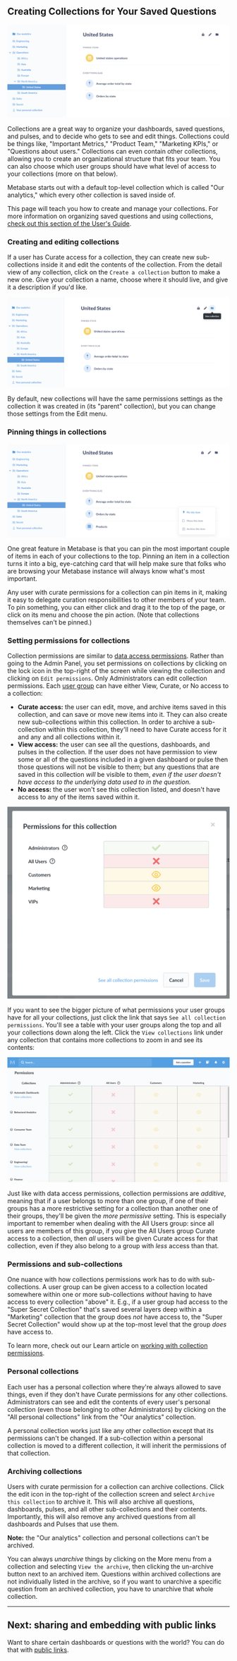 ## Creating Collections for Your Saved Questions

![Collection detail](images/collections/collection-detail.png)

Collections are a great way to organize your dashboards, saved questions, and pulses, and to decide who gets to see and edit things. Collections could be things like, "Important Metrics," "Product Team," "Marketing KPIs," or "Questions about users." Collections can even contain other collections, allowing you to create an organizational structure that fits your team. You can also choose which user groups should have what level of access to your collections (more on that below).

Metabase starts out with a default top-level collection which is called "Our analytics," which every other collection is saved inside of.

This page will teach you how to create and manage your collections. For more information on organizing saved questions and using collections, [check out this section of the User's Guide](../users-guide/06-sharing-answers.md).

### Creating and editing collections
If a user has Curate access for a collection, they can create new sub-collections inside it and edit the contents of the collection. From the detail view of any collection, click on the `Create a collection` button to make a new one. Give your collection a name, choose where it should live, and give it a description if you'd like.

![Create collection](images/collections/create-collection.png)

By default, new collections will have the same permissions settings as the collection it was created in (its "parent" collection), but you can change those settings from the Edit menu.

### Pinning things in collections
![Pins](images/collections/pinned-items.png)

One great feature in Metabase is that you can pin the most important couple of items in each of your collections to the top. Pinning an item in a collection turns it into a big, eye-catching card that will help make sure that folks who are browsing your Metabase instance will always know what's most important.

Any user with curate permissions for a collection can pin items in it, making it easy to delegate curation responsibilities to other members of your team. To pin something, you can either click and drag it to the top of the page, or click on its menu and choose the pin action. (Note that collections themselves can't be pinned.)

### Setting permissions for collections
Collection permissions are similar to [data access permissions](05-setting-permissions.md). Rather than going to the Admin Panel, you set permissions on collections by clicking on the lock icon in the top-right of the screen while viewing the collection and clicking on `Edit permissions`. Only Administrators can edit collection permissions. Each [user group](05-setting-permissions.md) can have either View, Curate, or No access to a collection:

- **Curate access:** the user can edit, move, and archive items saved in this collection, and can save or move new items into it. They can also create new sub-collections within this collection. In order to archive a sub-collection within this collection, they'll need to have Curate access for it and any and all collections within it.
- **View access:** the user can see all the questions, dashboards, and pulses in the collection. If the user does not have permission to view some or all of the questions included in a given dashboard or pulse then those questions will not be visible to them; but any questions that are saved in this collection *will* be visible to them, *even if the user doesn't have access to the underlying data used to in the question.*
- **No access:** the user won't see this collection listed, and doesn't have access to any of the items saved within it.

![Permissions](images/collections/collection-permissions.png)

If you want to see the bigger picture of what permissions your user groups have for all your collections, just click the link that says `See all collection permissions`. You'll see a table with your user groups along the top and all your collections down along the left. Click the `View collections` link under any collection that contains more collections to zoom in and see its contents:

![Full permissions grid](images/collections/permission-grid.png)

Just like with data access permissions, collection permissions are *additive*, meaning that if a user belongs to more than one group, if one of their groups has a more restrictive setting for a collection than another one of their groups, they'll be given the *more permissive* setting. This is especially important to remember when dealing with the All Users group: since all users are members of this group, if you give the All Users group Curate access to a collection, then *all* users will be given Curate access for that collection, even if they also belong to a group with *less* access than that.

### Permissions and sub-collections
One nuance with how collections permissions work has to do with sub-collections. A user group can be given access to a collection located somewhere within one or more sub-collections *without* having to have access to every collection "above" it. E.g., if a user group had access to the "Super Secret Collection" that's saved several layers deep within a "Marketing" collection that the group does *not* have access to, the "Super Secret Collection" would show up at the top-most level that the group *does* have access to.

To learn more, check out our Learn article on [working with collection permissions](https://www.metabase.com/learn/organization/organization/collection-permissions.html).

### Personal collections

Each user has a personal collection where they're always allowed to save things, even if they don't have Curate permissions for any other collections. Administrators can see and edit the contents of every user's personal collection (even those belonging to other Administrators) by clicking on the "All personal collections" link from the "Our analytics" collection.

A personal collection works just like any other collection except that its permissions can't be changed. If a sub-collection within a personal collection is moved to a different collection, it will inherit the permissions of that collection.

### Archiving collections
Users with curate permission for a collection can archive collections. Click the edit icon in the top-right of the collection screen and select `Archive this collection` to archive it. This will also archive all questions, dashboards, pulses, and all other sub-collections and their contents. Importantly, this will also remove any archived questions from all dashboards and Pulses that use them.

**Note:** the "Our analytics" collection and personal collections can't be archived.

You can always *unarchive* things by clicking on the More menu from a collection and selecting `View the archive`, then clicking the un-archive button next to an archived item. Questions within archived collections are not individually listed in the archive, so if you want to unarchive a specific question from an archived collection, you have to unarchive that whole collection.

---

## Next: sharing and embedding with public links
Want to share certain dashboards or questions with the world? You can do that with [public links](12-public-links.md).
